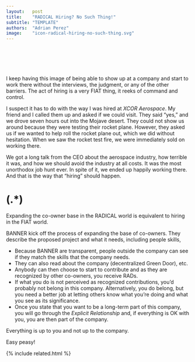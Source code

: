 ```yaml
---
layout:   post
title:    "RADICAL Hiring? No Such Thing!"
subtitle: "TEMPLATE"
authors:  "Adrian Perez"
image:    "icon-radical-hiring-no-such-thing.svg"
---
```


<div style="display:none;">
 <p>I keep having this image of being able to show up at a company and start to work there without the interviews, the judgment, or any of the other barriers. The act of hiring is a very <span class='_paradigm'>FIAT</span> thing, it reeks of command and control.</p>
</div>

<h1>&nbsp;</h1>
 <p>I keep having this image of being able to show up at a company and start to work there without the interviews, the judgment, or any of the other barriers. The act of hiring is a very FIAT thing, it reeks of command and control.</p>
 <p>I suspect it has to do with the way I was hired at <em>XCOR Aerospace</em>. My friend and I called them up and asked if we could visit. They said &ldquo;yes,&rdquo; and we drove seven hours out into the Mojave desert. They could not show us around because they were testing their rocket plane. However, they asked us if we wanted to help roll the rocket plane out, which we did without hesitation. When we saw the rocket test fire, we were immediately sold on working there.</p>
 <p>We got a long talk from the CEO about the aerospace industry, how terrible it was, and how we should avoid the industry at all costs. It was the most unorthodox job hunt ever. In spite of it, we ended up happily working there. And that is the way that &ldquo;hiring&rdquo; should happen.</p>

<h1>(.*)</h1>
 <p>Expanding the co-owner base in the <span class='_paradigm'>RADICAL</span> world is equivalent to hiring in the <span class='_paradigm'>FIAT</span> world.</p>
 <p><span class='_paradigm'>BANNER</span> kick off the process of expanding the base of co-owners. They describe the proposed project and what it needs, including people skills,</p>
  <ul>
   <li>Because <span class='_paradigm'>BANNER</span> are transparent, people outside the company can see if they match the skills that the company needs.</li>
   <li>They can also read about the company (decentralized Green Door), etc.</li>
   <li>Anybody can then choose to start to contribute and as they are recognized by other co-owners, you receive <span class='_paradigm'>RAD</span>s.</li>
   <li>If what you do is not perceived as recognized contributions, you’d probably not belong in this company. Alternatively, you do belong, but you need a better job at letting others know what you’re doing and what you see as its significance.</li>
   <li>Once you state that you want to be a long-term part of this company, you will go through the <em>Explicit Relationship</em> and, if everything is OK with you, you are then part of the company.</li>
  </ul>
 <p>Everything is up to you and not up to the company.</p>
 <p>Easy peasy!</p>

{% include related.html %}
